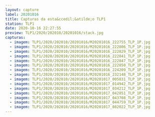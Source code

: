```yaml
---
layout: capture
label: 20201016
title: Capturas da esta&ccedil;&atilde;o TLP1
station: TLP1
date: 2020-10-16 22:27:55
preview: TLP1/2020/202010/20201016/stack.jpg
capturas:
  - imagem: TLP1/2020/202010/20201016/M20201016_222755_TLP_1P.jpg
  - imagem: TLP1/2020/202010/20201016/M20201016_222806_TLP_1P.jpg
  - imagem: TLP1/2020/202010/20201016/M20201016_222829_TLP_1P.jpg
  - imagem: TLP1/2020/202010/20201016/M20201016_222841_TLP_1P.jpg
  - imagem: TLP1/2020/202010/20201016/M20201016_222847_TLP_1P.jpg
  - imagem: TLP1/2020/202010/20201016/M20201016_222850_TLP_1P.jpg
  - imagem: TLP1/2020/202010/20201016/M20201016_224209_TLP_1P.jpg
  - imagem: TLP1/2020/202010/20201016/M20201016_232148_TLP_1P.jpg
  - imagem: TLP1/2020/202010/20201016/M20201017_005831_TLP_1P.jpg
  - imagem: TLP1/2020/202010/20201016/M20201017_014942_TLP_1P.jpg
  - imagem: TLP1/2020/202010/20201016/M20201017_034212_TLP_1P.jpg
  - imagem: TLP1/2020/202010/20201016/M20201017_042851_TLP_1P.jpg
  - imagem: TLP1/2020/202010/20201016/M20201017_043708_TLP_1P.jpg
  - imagem: TLP1/2020/202010/20201016/M20201017_044759_TLP_1P.jpg
  - imagem: TLP1/2020/202010/20201016/M20201017_082022_TLP_1P.jpg
---
```

